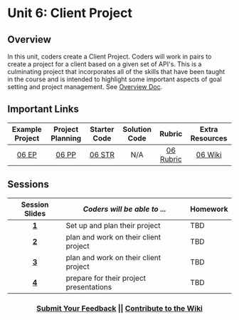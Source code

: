 # Unit 6: Client Project

## Overview
In this unit, coders create a Client Project. Coders will work in pairs to create a project for a client based on a given set of API's. This is a culminating project that incorporates all of the skills that have been taught in the course and is intended to highlight some important aspects of goal setting and project management. See [Overview Doc](https://docs.google.com/document/d/1Ab9XlCClPJl2b9Sg1-GsnCDHS0Re3rjlbSo88i8Ch1U/edit).

## Important Links

| Example Project | Project Planning |  Starter Code | Solution Code | Rubric | Extra Resources |
|:-------:|:-------:|:-------:|:-------:|:-------:|:-------:|
|[06 EP]() | [06 PP](https://docs.google.com/document/d/1FTDIGwOdZGnEmyWwcGwwIeSjj1QP8tJ9zO3pGaCCUNo/edit#)| [06 STR](https://github.com/ScriptEdcurriculum/clientproject) | N/A |[06 Rubric](https://drive.google.com/open?id=1KYAtDxUNMjCAMOsC8V6ad8xazCEorROszMWtHn2nXDE) | [06 Wiki](https://github.com/ScriptEdcurriculum/curriculum17-18/wiki/2.-Advanced#unit-8-client) |

## Sessions 
|Session Slides|*Coders will be able to ...*|Homework|
|:-------:|-------|:-------|
|[**1**](https://drive.google.com/open?id=1Uacs7Uwq8D-E1N8nE9ku0vvpR67L28LxJsOaH7rJ5sE)| Set up and plan their project| TBD |
|[**2**](https://docs.google.com/presentation/d/1BOoselWk6xRZVhpgyNl9F8PST2kW5zNzbTMZl5Ze2g4/edit?usp=sharing)| plan and work on their client project | TBD |
|[**3**](https://docs.google.com/presentation/d/1Q7XQB5_1yMNhxKmKjUVKFTA4AdNKj3dVTIgyb3pBbjo/edit?usp=sharing)| plan and work on their client project | TBD |
|[**4**](https://docs.google.com/presentation/d/1hgnuECuhBN524z5-aO1E91cddg3lFeM8tf0wZZRwdbY/edit?usp=sharing)| prepare for their project presentations | TBD |

<h3 align="center"><a href="https://docs.google.com/forms/d/e/1FAIpQLSdmoYjRk6tqJHI5Y1ELjOZ7tiYj58dmoIBEeUaXK5ciIdljIg/viewform">Submit Your Feedback</a> || <a href="https://github.com/ScriptEdcurriculum/curriculum17-18/wiki/2.-Advanced#unit-8-client-project">Contribute to the Wiki</a></h3>

